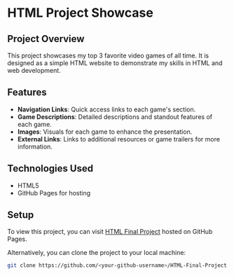 # HTML Project Showcase
 
## Project Overview
This project showcases my top 3 favorite video games of all time. It is designed as a simple HTML website to demonstrate my skills in HTML and web development.

## Features
- **Navigation Links**: Quick access links to each game's section.
- **Game Descriptions**: Detailed descriptions and standout features of each game.
- **Images**: Visuals for each game to enhance the presentation.
- **External Links**: Links to additional resources or game trailers for more information.

## Technologies Used
- HTML5
- GitHub Pages for hosting

## Setup
To view this project, you can visit [HTML Final Project](https://aboza06.github.io/HTML-Final-Project/) hosted on GitHub Pages.

Alternatively, you can clone the project to your local machine:
```bash
git clone https://github.com/<your-github-username>/HTML-Final-Project.git
